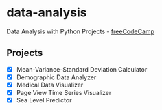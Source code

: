 # data-analysis

Data Analysis with Python Projects - [freeCodeCamp](https://www.freecodecamp.org/learn/data-analysis-with-python/)

## Projects

- [x] Mean-Variance-Standard Deviation Calculator
- [x] Demographic Data Analyzer
- [x] Medical Data Visualizer
- [x] Page View Time Series Visualizer
- [x] Sea Level Predictor
